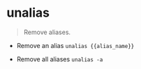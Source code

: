 # unalias
> Remove aliases.

- Remove an alias
`unalias {{alias_name}}`

- Remove all aliases
`unalias -a`
